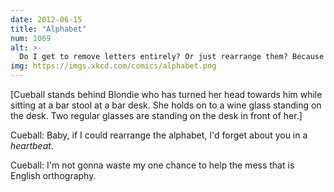```yaml
---
date: 2012-06-15
title: "Alphabet"
num: 1069
alt: >-
  Do I get to remove letters entirely? Or just rearrange them? Because the 'k/c' situation is ridiculous. Look, we can make out whenever. This is *immortality*!
img: https://imgs.xkcd.com/comics/alphabet.png
---
```

[Cueball stands behind Blondie who has turned her head towards him while sitting at a bar stool at a bar desk. She holds on to a wine glass standing on the desk. Two regular glasses are standing on the desk in front of her.]

Cueball: Baby, if I could rearrange the alphabet, I'd forget about you in a *heartbeat*.

Cueball: I'm not gonna waste my one chance to help the mess that is English orthography.